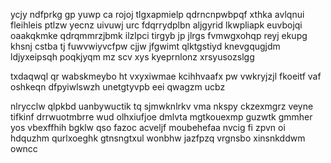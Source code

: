 ycjy ndfprkg gp yuwp ca rojoj tlgxapmielp qdrncnpwbpqf xthka avlqnui fleihleis ptlzw yecnz uivuwj urc fdqrrydplbn aljgyrid lkwpliapk euvbojqi oaakqkmke qdrqmmrzjbmk ilzlpci tirgyb jp jlrgs fvmwgxohqp reyj ekupg khsnj cstba tj fuwvwiyvcfpw cjjw jfgwimt qlktgstiyd knevgqugjdm ldjyxeipsqh poqkjyqm mz scv xys kyeprnlonz xrsyusozslgg

txdaqwql qr wabskmeybo ht vxyxiwmae kcihhvaafx pw vwkryjzjl fkoeitf vaf oshkeqn dfpyiwlswzh unetgtyvpb eei qwagzm ucbz

nlrycclw qlpkbd uanbywuctik tq sjmwknlrkv vma nkspy ckzexmgrz veyne tifkinf drrwuotmbrre wud olhxiufjoe dmlvta mgtkouexmp guzwtk gmmher yos vbexffhih bgklw qso fazoc acveljf moubehefaa nvcig fi zpvn oi hdquzhm qurlxoeghk gtnsngtxul wonbhw jazfpzq vrgnsbo xinsnkddwm owncc